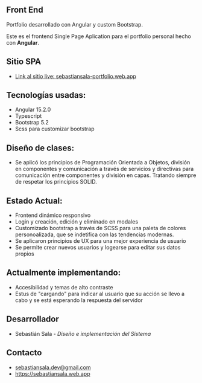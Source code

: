 ## Front End

Portfolio desarrollado con Angular y custom Bootstrap.

Este es el frontend Single Page Aplication para el portfolio personal hecho con <b>Angular</b>.

## Sitio <b>SPA</b>

* <a href="https://sebastiansala-portfolio.web.app" target="_blank">Link al sitio live: sebastiansala-portfolio.web.app</a>


## Tecnologías usadas:

* Angular 15.2.0
* Typescript
* Bootstrap 5.2
* Scss para customizar bootstrap

## Diseño de clases:

* Se aplicó los principios de Programación Orientada a Objetos, división en componentes y comunicación a través de servicios y directivas para comunicación entre componentes y división en capas. Tratando siempre de respetar los principios SOLID.

## Estado Actual:

* Frontend dinámico responsivo
* Login y creación, edición y eliminado en modales
* Customizado bootstrap a través de SCSS para una paleta de colores personoalizada, que se indetifica con las tendencias modernas.
* Se aplicaron principios de UX para una mejor experiencia de usuario
* Se permite crear nuevos usuarios y logearse para editar sus datos propios

## Actualmente implementando:
* Accesibilidad y temas de alto contraste
* Estus de "cargando" para indicar al usuario que su acción se llevo a cabo y se está esperando la respuesta del servidor

## Desarrollador
* Sebastián Sala - *Diseño e implementación del Sistema*

## Contacto
* sebastiansala.dev@gmail.com
* https://sebastiansala.web.app